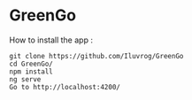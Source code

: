 # GreenGo

How to install the app :

    git clone https://github.com/Iluvrog/GreenGo
    cd GreenGo/
    npm install
    ng serve
    Go to http://localhost:4200/

